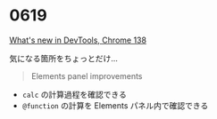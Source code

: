 # 0619

[What's new in DevTools, Chrome 138](https://developer.chrome.com/blog/new-in-devtools-138?hl=en)

気になる箇所をちょっとだけ...

> Elements panel improvements

- `calc` の計算過程を確認できる
- `@function` の計算を Elements パネル内で確認できる
